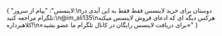 {
  "لاینسس": "پیام از سرور:\nدوستان برای خرید لاینسس فقط فقط به این آیدی در تلگرام مراجعه کنید:\n@im_ali135\nهرکس دیگه ای که ادعای فروش لاینسس میکنه کلاهبرداره!\n×برای دریافت لاینسس رایگان در کانال تلگرام ما عضو بشید×"
}
